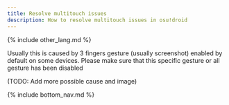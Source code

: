 ```yaml
---
title: Resolve multitouch issues
description: How to resolve multitouch issues in osu!droid
---
```


{% include other_lang.md %}

Usually this is caused by 3 fingers gesture (usually screenshot) enabled by default on some devices. Please make sure that this specific gesture or all gesture has been disabled

(TODO: Add more possible cause and image)

{% include bottom_nav.md %}
